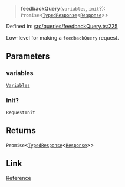 > **feedbackQuery**(`variables`, `init`?): `Promise`\<[`TypedResponse`](api/interfaces%5CTypedResponse.md)\<[`Response`](api/namespaces%5Cqueries%5Cnamespaces%5CFeedbackQuery%5Ctype-aliases%5CResponse.md)\>\>

Defined in: [src/queries/feedbackQuery.ts:225](https://github.com/bhavjitChauhan/khan-api/blob/67d30ab4498111952301bcaddbef9a132bf75105/src/queries/feedbackQuery.ts#L225)

Low-level for making a `feedbackQuery` request.

## Parameters

### variables

[`Variables`](api/namespaces%5Cqueries%5Cnamespaces%5CFeedbackQuery%5Cinterfaces%5CVariables.md)

### init?

`RequestInit`

## Returns

`Promise`\<[`TypedResponse`](api/interfaces%5CTypedResponse.md)\<[`Response`](api/namespaces%5Cqueries%5Cnamespaces%5CFeedbackQuery%5Ctype-aliases%5CResponse.md)\>\>

## Link

[Reference](https://khan-api.bhavjit.com/reference/view/19553924/2s8YzQUiXU#e7abb177-fe2b-4e49-a003-5f9be43b90e4)
